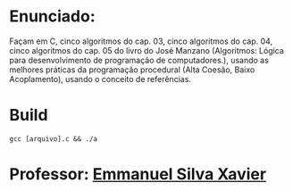 # Enunciado:

Façam em C, cinco algoritmos do cap. 03, cinco algoritmos do cap. 04, cinco algoritmos do cap. 05 do livro do José Manzano (Algoritmos: Lógica para desenvolvimento de programação de computadores.), usando as melhores práticas da programação procedural (Alta Coesão, Baixo Acoplamento), usando o conceito de referências.

# Build
`gcc [arquivo].c && ./a`

# Professor: [Emmanuel Silva Xavier](https://github.com/emmanuelXavier)
